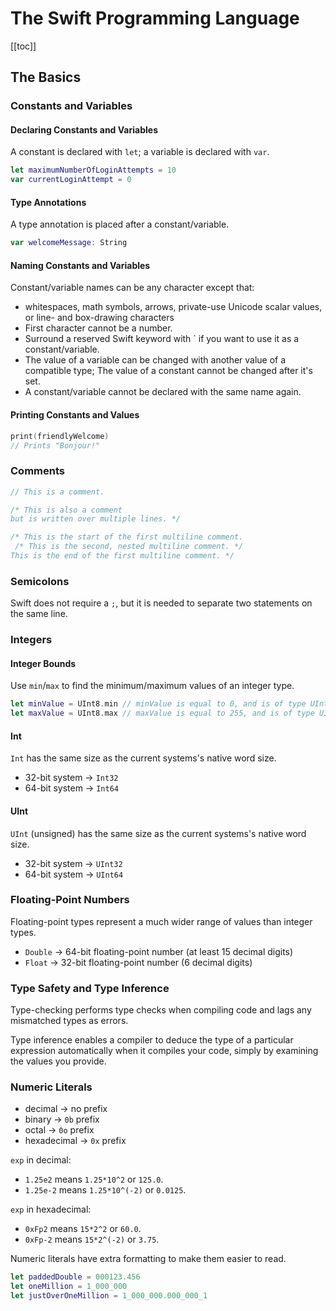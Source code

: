 # The Swift Programming Language

[[toc]]

## The Basics

### Constants and Variables

#### Declaring Constants and Variables

A constant is declared with `let`; a variable is declared with `var`.

```swift
let maximumNumberOfLoginAttempts = 10
var currentLoginAttempt = 0
```

#### Type Annotations

A type annotation is placed after a constant/variable.

```swift
var welcomeMessage: String
```

#### Naming Constants and Variables

Constant/variable names can be any character except that:

- whitespaces, math symbols, arrows, private-use Unicode scalar values, or line- and box-drawing characters
- First character cannot be a number.
- Surround a reserved Swift keyword with ` if you want to use it as a constant/variable.
- The value of a variable can be changed with another value of a compatible type; The value of a constant cannot be changed after it's set.
- A constant/variable cannot be declared with the same name again.

#### Printing Constants and Values

```swift
print(friendlyWelcome)
// Prints "Bonjour!"
```

### Comments

```swift
// This is a comment.
```

```swift
/* This is also a comment
but is written over multiple lines. */
```

```swift
/* This is the start of the first multiline comment.
 /* This is the second, nested multiline comment. */
This is the end of the first multiline comment. */
```

### Semicolons

Swift does not require a `;`, but it is needed to separate two statements on the same line.

### Integers

#### Integer Bounds

Use `min`/`max` to find the minimum/maximum values of an integer type.

```swift
let minValue = UInt8.min // minValue is equal to 0, and is of type UInt8
let maxValue = UInt8.max // maxValue is equal to 255, and is of type UInt8
```

#### Int

`Int` has the same size as the current systems's native word size.

- 32-bit system -> `Int32`
- 64-bit system -> `Int64`

#### UInt

`UInt` (unsigned) has the same size as the current systems's native word size.

- 32-bit system -> `UInt32`
- 64-bit system -> `UInt64`

### Floating-Point Numbers

Floating-point types represent a much wider range of values than integer types.

- `Double` -> 64-bit floating-point number (at least 15 decimal digits)
- `Float` -> 32-bit floating-point number (6 decimal digits)

### Type Safety and Type Inference

Type-checking performs type checks when compiling code and lags any mismatched types as errors.

Type inference enables a compiler to deduce the type of a particular expression automatically when it compiles your code, simply by examining the values you provide.

### Numeric Literals

- decimal -> no prefix
- binary -> `0b` prefix
- octal -> `0o` prefix
- hexadecimal -> `0x` prefix

`exp` in decimal:

- `1.25e2` means `1.25*10^2` or `125.0`.
- `1.25e-2` means `1.25*10^(-2)` or `0.0125`.

`exp` in hexadecimal:

- `0xFp2` means `15*2^2` or `60.0`.
- `0xFp-2` means `15*2^(-2)` or `3.75`.

Numeric literals have extra formatting to make them easier to read.

```swift
let paddedDouble = 000123.456
let oneMillion = 1_000_000
let justOverOneMillion = 1_000_000.000_000_1
```
